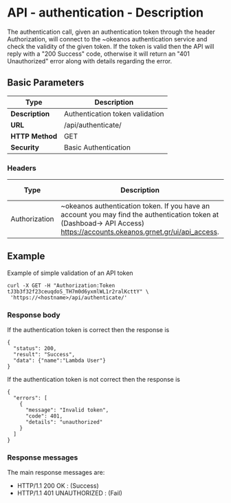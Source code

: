 
# API - authentication - Description
The authentication call, given an authentication token through the header Authorization, will
connect to the ~okeanos authentication service and check the validity of the given token. If
the token is valid then the API will reply with a "200 Success" code, otherwise it will return
an "401 Unauthorized" error along with details regarding the error.

## Basic Parameters
|Type             | Description
|-----------------|--------------------------
| **Description** | Authentication token validation
| **URL**         | /api/authenticate/
| **HTTP Method** | GET
| **Security**    | Basic Authentication

### Headers

Type          | Description          | Required | Default value | Example value
------------- | -------------------- | -------- | ------------- | ----------------------------
Authorization | ~okeanos authentication token. If you have an account you may find the authentication token at (Dashboad-> API Access) https://accounts.okeanos.grnet.gr/ui/api_access. | `Yes`    | None          | Token tJ3b3f32f23ceuqdoS_..

## Example
Example of simple validation of an API token

```
curl -X GET -H "Authorization:Token tJ3b3f32f23ceuqdoS_TH7m0d6yxmlWL1r2ralKcttY" \
 'https://<hostname>/api/authenticate/'
```

### Response body
If the authentication token is correct then the response is

```
{
  "status": 200,
  "result": "Success",
  "data": {"name":"Lambda User"}
}
```

If the authentication token is not correct then the response is

```
{
  "errors": [
    {
      "message": "Invalid token",
      "code": 401,
      "details": "unauthorized"
    }
  ]
}
```

### Response messages
The main response messages are:

 - HTTP/1.1 200 OK : (Success)
 - HTTP/1.1 401 UNAUTHORIZED : (Fail)
